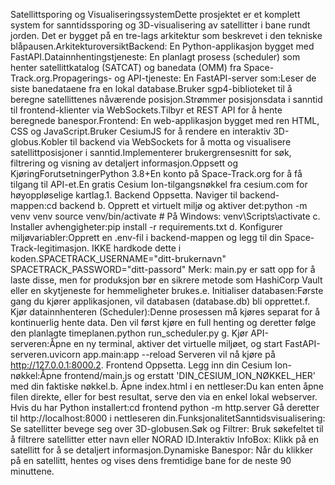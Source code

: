 Satellittsporing og VisualiseringssystemDette prosjektet er et komplett system for sanntidssporing og 3D-visualisering av satellitter i bane rundt jorden. Det er bygget på en tre-lags arkitektur som beskrevet i den tekniske blåpausen.ArkitekturoversiktBackend: En Python-applikasjon bygget med FastAPI.Datainnhentingstjeneste: En planlagt prosess (scheduler) som henter satellittkatalog (SATCAT) og banedata (OMM) fra Space-Track.org.Propagerings- og API-tjeneste: En FastAPI-server som:Leser de siste banedataene fra en lokal database.Bruker sgp4-biblioteket til å beregne satellittenes nåværende posisjon.Strømmer posisjonsdata i sanntid til frontend-klienter via WebSockets.Tilbyr et REST API for å hente beregnede banespor.Frontend: En web-applikasjon bygget med ren HTML, CSS og JavaScript.Bruker CesiumJS for å rendere en interaktiv 3D-globus.Kobler til backend via WebSockets for å motta og visualisere satellittposisjoner i sanntid.Implementerer brukergrensesnitt for søk, filtrering og visning av detaljert informasjon.Oppsett og KjøringForutsetningerPython 3.8+En konto på Space-Track.org for å få tilgang til API-et.En gratis Cesium Ion-tilgangsnøkkel fra cesium.com for høyoppløselige kartlag.1. Backend Oppsetta. Naviger til backend-mappen:cd backend
b. Opprett et virtuelt miljø og aktiver det:python -m venv venv
source venv/bin/activate  # På Windows: venv\Scripts\activate
c. Installer avhengigheter:pip install -r requirements.txt
d. Konfigurer miljøvariabler:Opprett en .env-fil i backend-mappen og legg til din Space-Track-legitimasjon. IKKE hardkode dette i koden.SPACETRACK_USERNAME="ditt-brukernavn"
SPACETRACK_PASSWORD="ditt-passord"
Merk: main.py er satt opp for å laste disse, men for produksjon bør en sikrere metode som HashiCorp Vault eller en skytjeneste for hemmeligheter brukes.e. Initialiser databasen:Første gang du kjører applikasjonen, vil databasen (database.db) bli opprettet.f. Kjør datainnhenteren (Scheduler):Denne prosessen må kjøres separat for å kontinuerlig hente data. Den vil først kjøre en full henting og deretter følge den planlagte timeplanen.python run_scheduler.py
g. Kjør API-serveren:Åpne en ny terminal, aktiver det virtuelle miljøet, og start FastAPI-serveren.uvicorn app.main:app --reload
Serveren vil nå kjøre på http://127.0.0.1:8000.2. Frontend Oppsetta. Legg inn din Cesium Ion-nøkkel:Åpne frontend/main.js og erstatt 'DIN_CESIUM_ION_NØKKEL_HER' med din faktiske nøkkel.b. Åpne index.html i en nettleser:Du kan enten åpne filen direkte, eller for best resultat, serve den via en enkel lokal webserver. Hvis du har Python installert:cd frontend
python -m http.server
Gå deretter til http://localhost:8000 i nettleseren din.FunksjonalitetSanntidsvisualisering: Se satellitter bevege seg over 3D-globusen.Søk og Filtrer: Bruk søkefeltet til å filtrere satellitter etter navn eller NORAD ID.Interaktiv InfoBox: Klikk på en satellitt for å se detaljert informasjon.Dynamiske Banespor: Når du klikker på en satellitt, hentes og vises dens fremtidige bane for de neste 90 minuttene.
